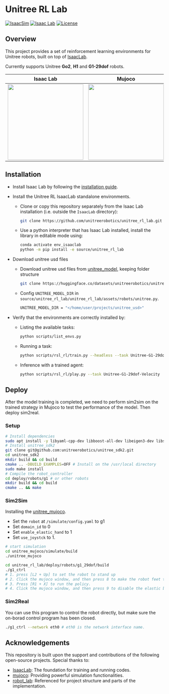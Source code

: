 # Unitree RL Lab

[![IsaacSim](https://img.shields.io/badge/IsaacSim-4.5.0-silver.svg)](https://docs.omniverse.nvidia.com/isaacsim/latest/overview.html)
[![Isaac Lab](https://img.shields.io/badge/IsaacLab-2.0.0-silver)](https://isaac-sim.github.io/IsaacLab)
[![License](https://img.shields.io/badge/license-Apache2.0-yellow.svg)](https://opensource.org/license/apache-2-0)

## Overview

This project provides a set of reinforcement learning environments for Unitree robots, built on top of [IsaacLab](https://github.com/isaac-sim/IsaacLab).

Currently supports Unitree **Go2**, **H1** and **G1-29dof** robots.

<div align="center">

| <div align="center"> Isaac Lab </div> | <div align="center">  Mujoco </div> |  <div align="center"> Physical </div> |
|--- | --- | --- |
| [<img src="https://oss-global-cdn.unitree.com/static/d879adac250648c587d3681e90658b49_480x397.gif" width="240px">](g1_sim.gif) | [<img src="https://oss-global-cdn.unitree.com/static/3c88e045ab124c3ab9c761a99cb5e71f_480x397.gif" width="240px">](g1_mujoco.gif) | [<img src="https://oss-global-cdn.unitree.com/static/6c17c6cf52ec4e26bbfab1fbf591adb2_480x270.gif" width="240px">](g1_real.gif) |

</div>

## Installation

- Install Isaac Lab by following the [installation guide](https://isaac-sim.github.io/IsaacLab/main/source/setup/installation/index.html).
- Install the Unitree RL IsaacLab standalone environments.

  - Clone or copy this repository separately from the Isaac Lab installation (i.e. outside the `IsaacLab` directory):

    ```bash
    git clone https://github.com/unitreerobotics/unitree_rl_lab.git
    ```
  - Use a python interpreter that has Isaac Lab installed, install the library in editable mode using:

    ```bash
    conda activate env_isaaclab
    python -m pip install -e source/unitree_rl_lab
    ```
- Download unitree usd files

  - Download unitree usd files from [unitree_model](https://huggingface.co/datasets/unitreerobotics/unitree_model/tree/main), keeping folder structure
    ```bash
    git clone https://huggingface.co/datasets/unitreerobotics/unitree_model
    ```
  - Config `UNITREE_MODEL_DIR` in `source/unitree_rl_lab/unitree_rl_lab/assets/robots/unitree.py`.

    ```bash
    UNITREE_MODEL_DIR = "</home/user/projects/unitree_usd>"
    ```
- Verify that the environments are correctly installed by:

  - Listing the available tasks:

    ```bash
    python scripts/list_envs.py
    ```
  - Running a task:

    ```bash
    python scripts/rsl_rl/train.py --headless --task Unitree-G1-29dof-Velocity
    ```
  - Inference with a trained agent:

    ```bash
    python scripts/rsl_rl/play.py --task Unitree-G1-29dof-Velocity
    ```

## Deploy

After the model training is completed, we need to perform sim2sim on the trained strategy in Mujoco to test the performance of the model.
Then deploy sim2real.

### Setup

```bash
# Install dependencies
sudo apt install -y libyaml-cpp-dev libboost-all-dev libeigen3-dev libspdlog-dev
# Install unitree_sdk2
git clone git@github.com:unitreerobotics/unitree_sdk2.git
cd unitree_sdk2
mkdir build && cd build
cmake .. -DBUILD_EXAMPLES=OFF # Install on the /usr/local directory
sudo make install
# Compile the robot_controller
cd deploy/robots/g1 # or other robots
mkdir build && cd build
cmake .. && make
```

### Sim2Sim

Installing the [unitree_mujoco](https://github.com/unitreerobotics/unitree_mujoco?tab=readme-ov-file#installation).

- Set the `robot` at `/simulate/config.yaml` to g1
- Set `domain_id` to 0
- Set `enable_elastic_hand` to 1
- Set `use_joystck` to 1.

```bash
# start simulation
cd unitree_mujoco/simulate/build
./unitree_mujoco
```

```bash
cd unitree_rl_lab/deploy/robots/g1_29dof/build
./g1_ctrl
# 1. press [L2 + Up] to set the robot to stand up
# 2. Click the mujoco window, and then press 8 to make the robot feet touch the ground.
# 3. Press [R1 + X] to run the policy.
# 4. Click the mujoco window, and then press 9 to disable the elastic band.
```

### Sim2Real

You can use this program to control the robot directly, but make sure the on-borad control program has been closed.

```bash
./g1_ctrl --network eth0 # eth0 is the network interface name.
```

## Acknowledgements

This repository is built upon the support and contributions of the following open-source projects. Special thanks to:

- [IsaacLab](https://github.com/isaac-sim/IsaacLab): The foundation for training and running codes.
- [mujoco](https://github.com/google-deepmind/mujoco.git): Providing powerful simulation functionalities.
- [robot_lab](https://github.com/fan-ziqi/robot_lab): Referenced for project structure and parts of the implementation.
